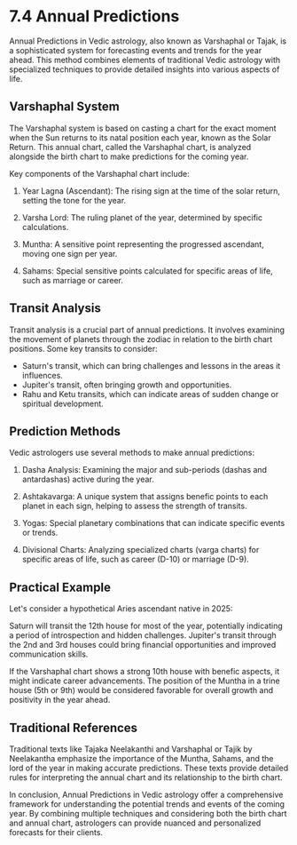 # 7.4 Annual Predictions

Annual Predictions in Vedic astrology, also known as Varshaphal or Tajak, is a sophisticated system for forecasting events and trends for the year ahead. This method combines elements of traditional Vedic astrology with specialized techniques to provide detailed insights into various aspects of life.

## Varshaphal System

The Varshaphal system is based on casting a chart for the exact moment when the Sun returns to its natal position each year, known as the Solar Return. This annual chart, called the Varshaphal chart, is analyzed alongside the birth chart to make predictions for the coming year.

Key components of the Varshaphal chart include:

1. Year Lagna (Ascendant): The rising sign at the time of the solar return, setting the tone for the year.

2. Varsha Lord: The ruling planet of the year, determined by specific calculations.

3. Muntha: A sensitive point representing the progressed ascendant, moving one sign per year.

4. Sahams: Special sensitive points calculated for specific areas of life, such as marriage or career.

## Transit Analysis

Transit analysis is a crucial part of annual predictions. It involves examining the movement of planets through the zodiac in relation to the birth chart positions. Some key transits to consider:

- Saturn's transit, which can bring challenges and lessons in the areas it influences.
- Jupiter's transit, often bringing growth and opportunities.
- Rahu and Ketu transits, which can indicate areas of sudden change or spiritual development.

## Prediction Methods

Vedic astrologers use several methods to make annual predictions:

1. Dasha Analysis: Examining the major and sub-periods (dashas and antardashas) active during the year.

2. Ashtakavarga: A unique system that assigns benefic points to each planet in each sign, helping to assess the strength of transits.

3. Yogas: Special planetary combinations that can indicate specific events or trends.

4. Divisional Charts: Analyzing specialized charts (varga charts) for specific areas of life, such as career (D-10) or marriage (D-9).

## Practical Example

Let's consider a hypothetical Aries ascendant native in 2025:

Saturn will transit the 12th house for most of the year, potentially indicating a period of introspection and hidden challenges. Jupiter's transit through the 2nd and 3rd houses could bring financial opportunities and improved communication skills.

If the Varshaphal chart shows a strong 10th house with benefic aspects, it might indicate career advancements. The position of the Muntha in a trine house (5th or 9th) would be considered favorable for overall growth and positivity in the year ahead.

## Traditional References

Traditional texts like Tajaka Neelakanthi and Varshaphal or Tajik by Neelakantha emphasize the importance of the Muntha, Sahams, and the lord of the year in making accurate predictions. These texts provide detailed rules for interpreting the annual chart and its relationship to the birth chart.

In conclusion, Annual Predictions in Vedic astrology offer a comprehensive framework for understanding the potential trends and events of the coming year. By combining multiple techniques and considering both the birth chart and annual chart, astrologers can provide nuanced and personalized forecasts for their clients. 